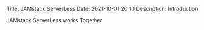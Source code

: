 Title: JAMstack ServerLess
Date: 2021-10-01 20:10
Description: Introduction

JAMstack ServerLess works Together